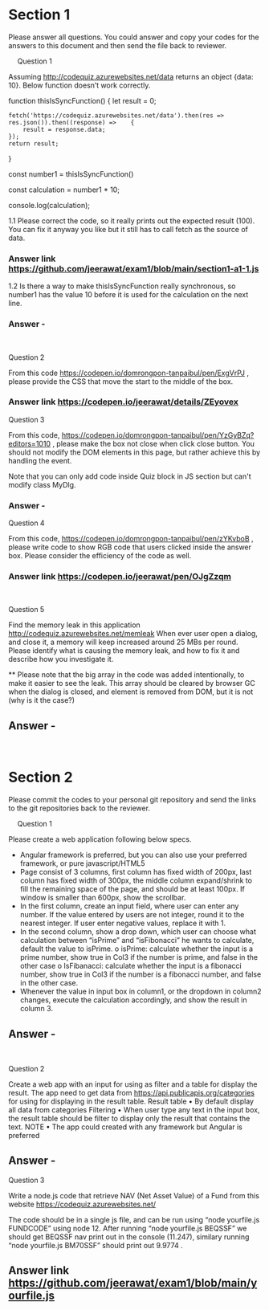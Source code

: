 
# Section 1

Please answer all questions.
You could answer and copy your codes for the answers to this document and then send the file back to reviewer.

 
Question 1

Assuming http://codequiz.azurewebsites.net/data returns an object {data: 10}. 
Below function doesn’t work correctly.

function thisIsSyncFunction() {
    let result = 0;
 
    fetch('https://codequiz.azurewebsites.net/data').then(res => res.json()).then((response) =>    {
        result = response.data;
    });
    return result;
}
 
const number1 = thisIsSyncFunction()

const calculation = number1 * 10;

console.log(calculation);


1.1	Please correct the code, so it really prints out the expected result (100). You can fix it anyway you like but it still has to call fetch as the source of data.

### Answer link https://github.com/jeerawat/exam1/blob/main/section1-a1-1.js











1.2	Is there a way to make thisIsSyncFunction really synchronous, so number1 has the value 10 before it is used for the calculation on the next line.

### Answer - 

 

Question 2

From this code https://codepen.io/domrongpon-tanpaibul/pen/ExgVrPJ
, please provide the CSS that move the start to the middle of the box.
 
### Answer link  https://codepen.io/jeerawat/details/ZEyovex


Question 3

From this code, https://codepen.io/domrongpon-tanpaibul/pen/YzGyBZq?editors=1010
, please make the box not close when click close button. You should not modify the DOM elements in this page, but rather achieve this by handling the event.

Note that you can only add code inside Quiz block in JS section but can't modify class MyDlg.
 
### Answer -

Question 4

From this code, https://codepen.io/domrongpon-tanpaibul/pen/zYKvboB
, please write code to show RGB code that users clicked inside the answer box. Please consider the efficiency of the code as well.

### Answer link  https://codepen.io/jeerawat/pen/OJgZzqm
 

Question 5

Find the memory leak in this application http://codequiz.azurewebsites.net/memleak
When ever user open a dialog, and close it, a memory will keep increased around 25 MBs per round. Please identify what is causing the memory leak, and how to fix it and describe how you investigate it.

** Please note that the big array in the code was added intentionally, to make it easier to see the leak. 
This array should be cleared by browser GC when the dialog is closed, and element is removed from DOM, but it is not (why is it the case?)
 ## Answer -


 





# Section 2

 

Please commit the codes to your personal git repository and send the links to the git repositories back to the reviewer.



 
Question 1

Please create a web application following below specs.
-	Angular framework is preferred, but you can also use your preferred framework, or pure javascript/HTML5
-	Page consist of 3 columns, first column has fixed width of 200px, last column has fixed width of 300px, the middle column expand/shrink to fill the remaining space of the page, and should be at least 100px. If window is smaller than 600px, show the scrollbar.
-	In the first column, create an input field, where user can enter any number. If the value entered by users are not integer, round it to the nearest integer. If user enter negative values, replace it with 1.
-	In the second column, show a drop down, which user can choose what calculation between “isPrime” and “isFibonacci”  he wants to calculate, default the value to isPrime. 
    o	isPrime: calculate whether the input is a prime number, show true in Col3 if the number is prime, and false in the other case
    o	IsFibanacci: calculate whether the input is a fibonacci number, show true in Col3 if the number is a fibonacci number, and false in the other case.
-	Whenever the value in input box in column1, or the dropdown in column2 changes, execute the calculation accordingly, and show the result in column 3.

 ## Answer -
 

Question 2

Create a web app with an input for using as filter and a table for display the result. The app need to get data from https://api.publicapis.org/categories for using for displaying in the result table.
Result table
    •	By default display all data from categories
Filtering
    •	When user type any text in the input box, the result table should be filter to display only the result that contains the text.
NOTE
    •	The app could created with any framework but Angular is preferred

## Answer -


 
Question 3

Write a node.js code that retrieve NAV (Net Asset Value) of a Fund from this website https://codequiz.azurewebsites.net/

The code should be in a single js file, and can be run using “node yourfile.js FUNDCODE” using node 12. After running “node yourfile.js BEQSSF” we should get BEQSSF nav print out in the console (11.247), similary running “node yourfile.js BM70SSF” should print out 9.9774 .
 
## Answer link https://github.com/jeerawat/exam1/blob/main/yourfile.js

 

